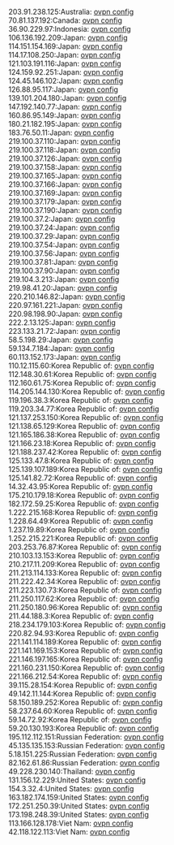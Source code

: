 203.91.238.125:Australia: [ovpn config](vpn/203_91_238_125.ovpn)  
70.81.137.192:Canada: [ovpn config](vpn/70_81_137_192.ovpn)  
36.90.229.97:Indonesia: [ovpn config](vpn/36_90_229_97.ovpn)  
106.136.192.209:Japan: [ovpn config](vpn/106_136_192_209.ovpn)  
114.151.154.169:Japan: [ovpn config](vpn/114_151_154_169.ovpn)  
114.17.108.250:Japan: [ovpn config](vpn/114_17_108_250.ovpn)  
121.103.191.116:Japan: [ovpn config](vpn/121_103_191_116.ovpn)  
124.159.92.251:Japan: [ovpn config](vpn/124_159_92_251.ovpn)  
124.45.146.102:Japan: [ovpn config](vpn/124_45_146_102.ovpn)  
126.88.95.117:Japan: [ovpn config](vpn/126_88_95_117.ovpn)  
139.101.204.180:Japan: [ovpn config](vpn/139_101_204_180.ovpn)  
147.192.140.77:Japan: [ovpn config](vpn/147_192_140_77.ovpn)  
160.86.95.149:Japan: [ovpn config](vpn/160_86_95_149.ovpn)  
180.21.182.195:Japan: [ovpn config](vpn/180_21_182_195.ovpn)  
183.76.50.11:Japan: [ovpn config](vpn/183_76_50_11.ovpn)  
219.100.37.110:Japan: [ovpn config](vpn/219_100_37_110.ovpn)  
219.100.37.118:Japan: [ovpn config](vpn/219_100_37_118.ovpn)  
219.100.37.126:Japan: [ovpn config](vpn/219_100_37_126.ovpn)  
219.100.37.158:Japan: [ovpn config](vpn/219_100_37_158.ovpn)  
219.100.37.165:Japan: [ovpn config](vpn/219_100_37_165.ovpn)  
219.100.37.166:Japan: [ovpn config](vpn/219_100_37_166.ovpn)  
219.100.37.169:Japan: [ovpn config](vpn/219_100_37_169.ovpn)  
219.100.37.179:Japan: [ovpn config](vpn/219_100_37_179.ovpn)  
219.100.37.190:Japan: [ovpn config](vpn/219_100_37_190.ovpn)  
219.100.37.2:Japan: [ovpn config](vpn/219_100_37_2.ovpn)  
219.100.37.24:Japan: [ovpn config](vpn/219_100_37_24.ovpn)  
219.100.37.29:Japan: [ovpn config](vpn/219_100_37_29.ovpn)  
219.100.37.54:Japan: [ovpn config](vpn/219_100_37_54.ovpn)  
219.100.37.56:Japan: [ovpn config](vpn/219_100_37_56.ovpn)  
219.100.37.81:Japan: [ovpn config](vpn/219_100_37_81.ovpn)  
219.100.37.90:Japan: [ovpn config](vpn/219_100_37_90.ovpn)  
219.104.3.213:Japan: [ovpn config](vpn/219_104_3_213.ovpn)  
219.98.41.20:Japan: [ovpn config](vpn/219_98_41_20.ovpn)  
220.210.146.82:Japan: [ovpn config](vpn/220_210_146_82.ovpn)  
220.97.161.221:Japan: [ovpn config](vpn/220_97_161_221.ovpn)  
220.98.198.90:Japan: [ovpn config](vpn/220_98_198_90.ovpn)  
222.2.13.125:Japan: [ovpn config](vpn/222_2_13_125.ovpn)  
223.133.21.72:Japan: [ovpn config](vpn/223_133_21_72.ovpn)  
58.5.198.29:Japan: [ovpn config](vpn/58_5_198_29.ovpn)  
59.134.7.184:Japan: [ovpn config](vpn/59_134_7_184.ovpn)  
60.113.152.173:Japan: [ovpn config](vpn/60_113_152_173.ovpn)  
110.12.115.60:Korea Republic of: [ovpn config](vpn/110_12_115_60.ovpn)  
112.148.30.61:Korea Republic of: [ovpn config](vpn/112_148_30_61.ovpn)  
112.160.61.75:Korea Republic of: [ovpn config](vpn/112_160_61_75.ovpn)  
114.205.144.130:Korea Republic of: [ovpn config](vpn/114_205_144_130.ovpn)  
119.196.38.3:Korea Republic of: [ovpn config](vpn/119_196_38_3.ovpn)  
119.203.34.77:Korea Republic of: [ovpn config](vpn/119_203_34_77.ovpn)  
121.137.253.150:Korea Republic of: [ovpn config](vpn/121_137_253_150.ovpn)  
121.138.65.129:Korea Republic of: [ovpn config](vpn/121_138_65_129.ovpn)  
121.165.186.38:Korea Republic of: [ovpn config](vpn/121_165_186_38.ovpn)  
121.166.23.18:Korea Republic of: [ovpn config](vpn/121_166_23_18.ovpn)  
121.188.237.42:Korea Republic of: [ovpn config](vpn/121_188_237_42.ovpn)  
125.133.47.8:Korea Republic of: [ovpn config](vpn/125_133_47_8.ovpn)  
125.139.107.189:Korea Republic of: [ovpn config](vpn/125_139_107_189.ovpn)  
125.141.82.72:Korea Republic of: [ovpn config](vpn/125_141_82_72.ovpn)  
14.32.43.95:Korea Republic of: [ovpn config](vpn/14_32_43_95.ovpn)  
175.210.179.18:Korea Republic of: [ovpn config](vpn/175_210_179_18.ovpn)  
182.172.59.25:Korea Republic of: [ovpn config](vpn/182_172_59_25.ovpn)  
1.222.215.168:Korea Republic of: [ovpn config](vpn/1_222_215_168.ovpn)  
1.228.64.49:Korea Republic of: [ovpn config](vpn/1_228_64_49.ovpn)  
1.237.19.89:Korea Republic of: [ovpn config](vpn/1_237_19_89.ovpn)  
1.252.215.221:Korea Republic of: [ovpn config](vpn/1_252_215_221.ovpn)  
203.253.76.87:Korea Republic of: [ovpn config](vpn/203_253_76_87.ovpn)  
210.103.13.153:Korea Republic of: [ovpn config](vpn/210_103_13_153.ovpn)  
210.217.11.209:Korea Republic of: [ovpn config](vpn/210_217_11_209.ovpn)  
211.213.114.133:Korea Republic of: [ovpn config](vpn/211_213_114_133.ovpn)  
211.222.42.34:Korea Republic of: [ovpn config](vpn/211_222_42_34.ovpn)  
211.223.130.73:Korea Republic of: [ovpn config](vpn/211_223_130_73.ovpn)  
211.250.117.62:Korea Republic of: [ovpn config](vpn/211_250_117_62.ovpn)  
211.250.180.96:Korea Republic of: [ovpn config](vpn/211_250_180_96.ovpn)  
211.44.188.3:Korea Republic of: [ovpn config](vpn/211_44_188_3.ovpn)  
218.234.179.103:Korea Republic of: [ovpn config](vpn/218_234_179_103.ovpn)  
220.82.94.93:Korea Republic of: [ovpn config](vpn/220_82_94_93.ovpn)  
221.141.114.189:Korea Republic of: [ovpn config](vpn/221_141_114_189.ovpn)  
221.141.169.153:Korea Republic of: [ovpn config](vpn/221_141_169_153.ovpn)  
221.146.197.165:Korea Republic of: [ovpn config](vpn/221_146_197_165.ovpn)  
221.160.231.150:Korea Republic of: [ovpn config](vpn/221_160_231_150.ovpn)  
221.166.212.54:Korea Republic of: [ovpn config](vpn/221_166_212_54.ovpn)  
39.115.28.154:Korea Republic of: [ovpn config](vpn/39_115_28_154.ovpn)  
49.142.11.144:Korea Republic of: [ovpn config](vpn/49_142_11_144.ovpn)  
58.150.189.252:Korea Republic of: [ovpn config](vpn/58_150_189_252.ovpn)  
58.237.64.60:Korea Republic of: [ovpn config](vpn/58_237_64_60.ovpn)  
59.14.72.92:Korea Republic of: [ovpn config](vpn/59_14_72_92.ovpn)  
59.20.130.193:Korea Republic of: [ovpn config](vpn/59_20_130_193.ovpn)  
195.112.112.151:Russian Federation: [ovpn config](vpn/195_112_112_151.ovpn)  
45.135.135.153:Russian Federation: [ovpn config](vpn/45_135_135_153.ovpn)  
5.18.151.225:Russian Federation: [ovpn config](vpn/5_18_151_225.ovpn)  
82.162.61.86:Russian Federation: [ovpn config](vpn/82_162_61_86.ovpn)  
49.228.230.140:Thailand: [ovpn config](vpn/49_228_230_140.ovpn)  
131.156.12.229:United States: [ovpn config](vpn/131_156_12_229.ovpn)  
154.3.32.4:United States: [ovpn config](vpn/154_3_32_4.ovpn)  
163.182.174.159:United States: [ovpn config](vpn/163_182_174_159.ovpn)  
172.251.250.39:United States: [ovpn config](vpn/172_251_250_39.ovpn)  
173.198.248.39:United States: [ovpn config](vpn/173_198_248_39.ovpn)  
113.166.128.178:Viet Nam: [ovpn config](vpn/113_166_128_178.ovpn)  
42.118.122.113:Viet Nam: [ovpn config](vpn/42_118_122_113.ovpn)  
